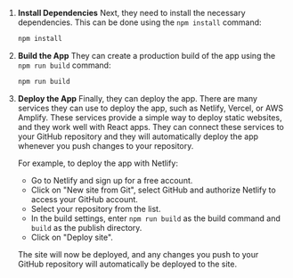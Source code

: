 1. **Install Dependencies**
    Next, they need to install the necessary dependencies. This can be done using the `npm install` command:
    ```bash
    npm install
    ```
2. **Build the App**
    They can create a production build of the app using the `npm run build` command:
    ```bash
    npm run build
    ```
3. **Deploy the App**
    Finally, they can deploy the app. There are many services they can use to deploy the app, such as Netlify, Vercel, or AWS Amplify. These services provide a simple way to deploy static websites, and they work well with React apps. They can connect these services to your GitHub repository and they will automatically deploy the app whenever you push changes to your repository.

    For example, to deploy the app with Netlify:
    - Go to Netlify and sign up for a free account.
    - Click on "New site from Git", select GitHub and authorize Netlify to access your GitHub account.
    - Select your repository from the list.
    - In the build settings, enter `npm run build` as the build command and `build` as the publish directory.
    - Click on "Deploy site".

    The site will now be deployed, and any changes you push to your GitHub repository will automatically be deployed to the site.
